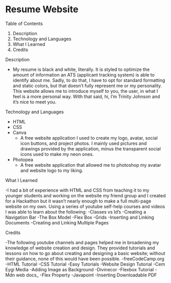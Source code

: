 # Resume Website
Table of Contents
  1) Description
  2) Technology and Languages
  3) What I Learned
  4) Credits  
  
Description  
- My resume is black and white, literally. It is styled to optimize the amount of information an ATS (applicant tracking system) is able to identify about me. Sadly, to do that, I have to opt for standard formatting and static colors, but that doesn’t fully represent me or my personality. This website allows me to introduce myself to you, the user, in what I feel is a more personal way. With that said, hi, I’m Trinity Johnson and it’s nice to meet you.  
  
Technology and Languages
- HTML
- CSS
- Canva
    - A free website application I used to create my logo, avatar, social icon buttons, and project photos. I mainly used pictures and drawings provided by the application, minus the transparent social icons used to make my neon ones.
- Photopea
    - A free website application that allowed me to photoshop my avatar and website logo to my liking.
    
What I Learned

  -I had a bit of experience with HTML and CSS from teaching it to my younger students and working on the website my friend group and I created for a Hackathon but it wasn’t nearly enough to make a full multi-page website on my own. Using a series of youtube self-help courses and videos I was able to learn about the following:
    -Classes vs Id’s
    -Creating a Navigation Bar 
    -The Box Model
    -Flex Box
    -Grids
    -Inserting and Linking Documents
    -Creating and Linking Multiple Pages
    
Credits

  -The following youtube channels and pages helped me in broadening my knowledge of website creation and design. They provided tutorials and lessons on how to go about creating and designing a basic website; without their guidance, none of this would have been possible.
    -freeCodeCamp.org
      -HTML Tutorial
      -CSS Tutorial
    -Easy Tutorials
      -Website Design Tutorial
    -Cem Eygi Media
      -Adding Image as Background
    -Divinecor
      -Flexbox Tutorial
    -Mdn web docs_
      -Flex Property
    -Javapoint
      -Inserting Downloadable PDF

